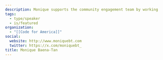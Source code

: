 ```yaml
---
description: Monique supports the community engagement team by working closely with all the Brigades across the network. She leads the research efforts by developing human-centered design processes to identify organizational priorities and community needs. Monique moved to San Francisco from New York, where she was working with various non-profit organizations in developing more inclusive and engaging urban planning processes. Most recently, she supported the research phase of an interactive workshop toolkit at Center for Urban Pedagogy that aimed to educate communities on complicated policy issues. She also helped organize a network of anchoring institutions in Orange, New Jersey, to empower the community and provide channels for collaboration. She holds a Bachelors of Fine Arts in Printmaking and a Masters of Science in Design and Urban Ecologies from Parsons School of Design.
tags:
  - type/speaker
  - is/featured
organization:
  - "[[Code for America]]"
social:
  website: http://www.moniquebt.com
  twitter: https://x.com/moniquebt_
title: Monique Baena-Tan
---
```

